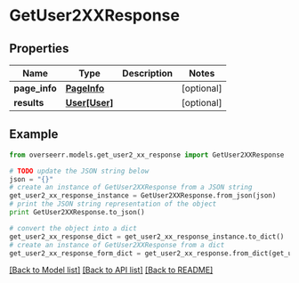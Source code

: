 # GetUser2XXResponse


## Properties

Name | Type | Description | Notes
------------ | ------------- | ------------- | -------------
**page_info** | [**PageInfo**](PageInfo.md) |  | [optional] 
**results** | [**User[User]**](User.md) |  | [optional] 

## Example

```python
from overseerr.models.get_user2_xx_response import GetUser2XXResponse

# TODO update the JSON string below
json = "{}"
# create an instance of GetUser2XXResponse from a JSON string
get_user2_xx_response_instance = GetUser2XXResponse.from_json(json)
# print the JSON string representation of the object
print GetUser2XXResponse.to_json()

# convert the object into a dict
get_user2_xx_response_dict = get_user2_xx_response_instance.to_dict()
# create an instance of GetUser2XXResponse from a dict
get_user2_xx_response_form_dict = get_user2_xx_response.from_dict(get_user2_xx_response_dict)
```
[[Back to Model list]](../README.md#documentation-for-models) [[Back to API list]](../README.md#documentation-for-api-endpoints) [[Back to README]](../README.md)


